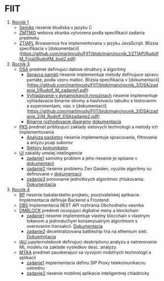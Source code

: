 # FIIT

1. [Rocnik 1](https://github.com/martinrudy/FIIT/tree/main/rocnik_1) 
   - [SemAp](https://github.com/martinrudy/FIIT/tree/main/rocnik_1/SemAp) riesenie bludiska v jazyku C
   - [ZMTMO](https://github.com/martinrudy/FIIT/tree/main/rocnik_1/ZMTMO/RudolfM_Final) webova stranka vytvorena podla specifikacii zadania predmetu
   - [ZTIAPL](https://github.com/martinrudy/FIIT/tree/main/rocnik_1/ZTIAP/RudolfM_Final) Browserova hra implementovana v jazyku JavaScript. Blizsia specifikacia v [dokumentacii] (https://github.com/martinrudy/FIIT/blob/main/rocnik_1/ZTIAP/RudolfM_Final/RudolfM_bod2.pdf)
2. [Rocnik 3](https://github.com/martinrudy/FIIT/tree/main/rocnik_3)
   - [DSA](https://github.com/martinrudy/FIIT/tree/main/rocnik_3/DSA) predmet definujuci datove struktury a algoritmy
     - [Spravca pamäti](https://github.com/martinrudy/FIIT/tree/main/rocnik_3/DSA/zadanie_1) riesenie implementuje metody definujuce spravu pamäte, podla vzoru malloc. Blizsia specifikacia v [dokumentacii] (https://github.com/martinrudy/FIIT/blob/main/rocnik_3/DSA/zadanie_1/Rudolf_M_zadanie1.pdf)
     - [Vyhladavanie v dynamickaych mnozinach](https://github.com/martinrudy/FIIT/tree/main/rocnik_3/DSA/zadanie_2) riesenie implementuje vyhladavacie binarne stromy a hashovaciu tabulku s testovanim a experimentami, viac v [dokumentacii] (https://github.com/martinrudy/FIIT/blob/main/rocnik_3/DSA/zadanie_2/M_Rudolf_DSAzadanie2.pdf)
     - [Binarne rozhodovacie diagramy](https://github.com/martinrudy/FIIT/tree/main/rocnik_3/DSA/zadanie_2) [dokumentacia](https://github.com/martinrudy/FIIT/blob/main/rocnik_3/DSA/zadanie_3/Zadanie3_MartinR.pdf)
   - [PKS](https://github.com/martinrudy/FIIT/tree/main/rocnik_3/PKS) predmet priblizujuci zaklady sietovych technologii a metody ich implementovania 
     - [Analyza packetov](https://github.com/martinrudy/FIIT/tree/main/rocnik_3/PKS/zadanie%201) riesenie implementuje spracovanie, filtrovanie a anlyzu pcap suborov
     - [Sietovy komunikator](https://github.com/martinrudy/FIIT/tree/main/rocnik_3/PKS/zadanie2)
   - [UI](https://github.com/martinrudy/FIIT/tree/main/rocnik_3/UI) zakaldy umelej intelingencie
     - [zadanie1](https://github.com/martinrudy/FIIT/tree/main/rocnik_3/UI/zadanie2_UI_M_Rudolf) samotny problem a jeho riesenie je opisane v [dokumentacii](https://github.com/martinrudy/FIIT/blob/main/rocnik_3/UI/zadanie2_UI_M_Rudolf/Zadanie2_dokument%C3%A1cia_M_Rudolf.pdf)
     - [zadanie2](https://github.com/martinrudy/FIIT/tree/main/rocnik_3/UI/M_Rudolf_zadanie3) riesenie problemu Zen Garden, vyuzite algoritmy su definovane v [dokumentacii](https://github.com/martinrudy/FIIT/blob/main/rocnik_3/UI/M_Rudolf_zadanie3/Dokumenta%CC%81ciaUI_3.pdf)
     - [zadanie3](https://github.com/martinrudy/FIIT/blob/main/rocnik_3/UI/M_Rudolf_zadanie%204/Zadanie4_UI.pdf) porovnanie jednotlivych algoritmov zhlukovania. [Dokumentacia](https://github.com/martinrudy/FIIT/blob/main/rocnik_3/UI/M_Rudolf_zadanie%204/Zadanie4_UI.pdf)
3. [Rocnik 4](https://github.com/martinrudy/FIIT/tree/main/rocnik_4)
   - [BP](https://github.com/martinrudy/FIIT/tree/main/rocnik_4/BP) riesenie bakalarskeho projketu, pouzivatelskej aplikacie. Implementacia definuje Backend a Frontend.
   - [DBS](https://github.com/martinrudy/FIIT/tree/main/rocnik_4/DBS) Implementacia REST API rozhrania Obchodneho vesnika
   - [DMBLOCK](https://github.com/martinrudy/FIIT/tree/main/rocnik_4/DMBLOCK) predmet osvojujuci digitalne meny a blockchain
     - [zadanie1](https://github.com/martinrudy/FIIT/tree/main/rocnik_4/DMBLOCK/Zadanie_1) riesenie implementuje vlastny blocchain s vlastnym tokenom a jednoduchym konsenzualnym algoritmom s overovanim transakcii. [Dokumentacia](https://github.com/martinrudy/FIIT/blob/main/rocnik_4/DMBLOCK/Zadanie_1/Zadanie1_M_Rudolf.pdf)
     - [zadanie2](https://github.com/martinrudy/FIIT/tree/main/rocnik_4/DMBLOCK/zadanie_2) decentralizovana battleship hra na ethereum sieti. [Dokuemntacia](https://github.com/martinrudy/FIIT/blob/main/rocnik_4/DMBLOCK/zadanie_2/Zadanie_2/Zadanie_2_Rudolf_M.pdf)
   - [IAU](https://github.com/martinrudy/FIIT/tree/main/rocnik_4/IAU/Project) jupyternotebook definujuci deskriptivnu analyzu a natrenovanie ML modelu na zaklade vysledkov desc. analyzy.
   - [MTAA](https://github.com/martinrudy/FIIT/tree/main/rocnik_4/MTAA) predmet zauoberajuci sa vyvojom mobilnych technologii a aplikacii
     - [zadanie1](https://github.com/martinrudy/FIIT/tree/main/rocnik_4/MTAA/Zadanie_1/Zadanie1_M_Rudolf) implementacia definu SIP Proxy telekomunikacnu ustrednu
     - [zadanie2](https://github.com/martinrudy/FIIT/tree/main/rocnik_4/MTAA/Zadanie_2) riesenie mobilnej aplikacie inteligentnej chladnicky

